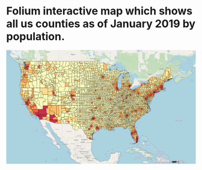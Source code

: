 # Folium interactive map which shows all us counties as of January 2019 by population.

![alt text](https://github.com/jaxon-mcclelland/us-county-pop-map/blob/main/screenshot.png?raw=true)
